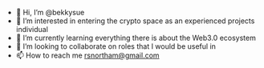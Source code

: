 - 👋 Hi, I’m @bekkysue
- 👀 I’m interested in entering the crypto space as an experienced projects individual 
- 🌱 I’m currently learning everything there is about the Web3.0 ecosystem
- 💞️ I’m looking to collaborate on roles that I would be useful in
- 📫 How to reach me rsnortham@gmail.com

<!---
bekkysue/bekkysue is a ✨ special ✨ repository because its `README.md` (this file) appears on your GitHub profile.
You can click the Preview link to take a look at your changes.
--->
